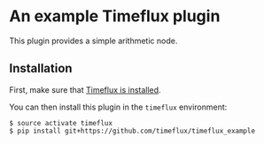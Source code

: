 # An example Timeflux plugin

This plugin provides a simple arithmetic node.

## Installation

First, make sure that [Timeflux is installed](https://github.com/timeflux/timeflux).

You can then install this plugin in the ``timeflux`` environment:

```
$ source activate timeflux
$ pip install git+https://github.com/timeflux/timeflux_example
```
